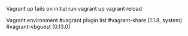 Vagrant up fails on initial run 
vagrant up 
vagrant reload

Vagrant environment
#vagrant plugin list
#vagrant-share (1.1.8, system)
#vagrant-vbguest (0.13.0)
